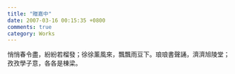 ```yaml
---
title: "贈嘉中"
date: 2007-03-16 00:15:35 +0800
comments: true
category: Works
---
```

悄悄春令盡，紛紛若榴發；徐徐薰風來，飄飄雨豆下。琅琅書聲誦，濟濟旭陵堂；孜孜學子意，各各是棟梁。<br />
